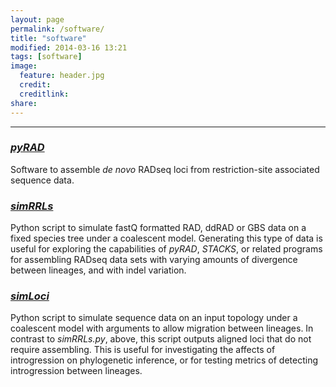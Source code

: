 ```yaml
---
layout: page
permalink: /software/
title: "software"
modified: 2014-03-16 13:21
tags: [software]
image:
  feature: header.jpg
  credit: 
  creditlink: 
share: 
---
```


-------------------------  

### [_pyRAD_](/software/pyrad/)  
Software to assemble _de novo_ RADseq loci from restriction-site associated sequence data.

### [_simRRLs_](/software/simrrls/)  
Python script to simulate fastQ formatted RAD, ddRAD or GBS data on a fixed species tree under a coalescent model. Generating this type of data is useful for exploring the capabilities of _pyRAD_, _STACKS_, or related programs for assembling RADseq data sets with varying amounts of divergence between lineages, and with indel variation. 

### [_simLoci_](/software/simLoci/)  
Python script to simulate sequence data on an input topology under a coalescent model with arguments to allow migration between lineages. In contrast to _simRRLs.py_, above, this script outputs aligned loci that do not require assembling. This is useful for investigating the affects of introgression on phylogenetic inference, or for testing metrics of detecting introgression between lineages. 

